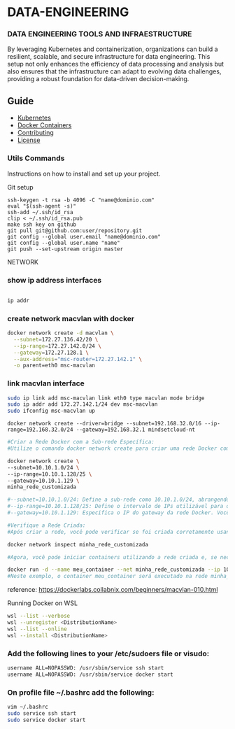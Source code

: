 # DATA-ENGINEERING
### DATA ENGINEERING TOOLS AND INFRAESTRUCTURE

By leveraging Kubernetes and containerization, organizations can build a resilient, scalable, and secure infrastructure for data engineering. This setup not only enhances the efficiency of data processing and analysis but also ensures that the infrastructure can adapt to evolving data challenges, providing a robust foundation for data-driven decision-making.

## Guide

- [Kubernetes](https://github.com/nathanmsc/DATA-ENGINEERING/blob/main/KUBERNETES/README.md)
- [Docker Containers](https://github.com/nathanmsc/DATA-ENGINEERING/tree/main/DOCKER)
- [Contributing](#contributing)
- [License](#license)

### Utils Commands

Instructions on how to install and set up your project.

Git setup
```
ssh-keygen -t rsa -b 4096 -C "name@dominio.com"
eval "$(ssh-agent -s)"
ssh-add ~/.ssh/id_rsa
clip < ~/.ssh/id_rsa.pub
make ssh key on github
git pull git@github.com:user/repository.git
git config --global user.email "name@dominio.com"
git config --global user.name "name"
git push --set-upstream origin master
```

NETWORK

### show ip address interfaces
```sh

ip addr

```
### create network macvlan with docker
```sh
docker network create -d macvlan \
  --subnet=172.27.136.42/20 \
  --ip-range=172.27.142.0/24 \
  --gateway=172.27.128.1 \
  --aux-address="msc-router=172.27.142.1" \
  -o parent=eth0 msc-macvlan

```
### link macvlan interface
```sh
sudo ip link add msc-macvlan link eth0 type macvlan mode bridge
sudo ip addr add 172.27.142.1/24 dev msc-macvlan
sudo ifconfig msc-macvlan up
```

```
docker network create --driver=bridge --subnet=192.168.32.0/16 --ip-range=192.168.32.0/24 --gateway=192.168.32.1 mindsetcloud-nt
```

```bash
#Criar a Rede Docker com a Sub-rede Específica:
#Utilize o comando docker network create para criar uma rede Docker com o intervalo de IPs desejado:

docker network create \
--subnet=10.10.1.0/24 \
--ip-range=10.10.1.128/25 \
--gateway=10.10.1.129 \
minha_rede_customizada

#--subnet=10.10.1.0/24: Define a sub-rede como 10.10.1.0/24, abrangendo todos os IPs de 10.10.1.1 a 10.10.1.254.
#--ip-range=10.10.1.128/25: Define o intervalo de IPs utilizável para os containers. Nesse caso, o intervalo vai de 10.10.1.128 até 10.10.1.254.
#--gateway=10.10.1.129: Especifica o IP do gateway da rede Docker. Você pode escolher qualquer IP dentro do intervalo, mas ele geralmente é o primeiro IP do intervalo definido.

#Verifique a Rede Criada:
#Após criar a rede, você pode verificar se foi criada corretamente usando o comando:

docker network inspect minha_rede_customizada

#Agora, você pode iniciar containers utilizando a rede criada e, se necessário, atribuir um IP específico dentro do intervalo:

docker run -d --name meu_container --net minha_rede_customizada --ip 10.10.1.130 <nome_da_imagem>
#Neste exemplo, o container meu_container será executado na rede minha_rede_customizada com o IP 10.10.1.130.
```
reference: https://dockerlabs.collabnix.com/beginners/macvlan-010.html

Running Docker on WSL

```bash
wsl --list --verbose
wsl --unregister <DistributionName>
wsl --list --online
wsl --install <DistributionName>
```

### Add the following lines to your /etc/sudoers file or visudo:
```sh
username ALL=NOPASSWD: /usr/sbin/service ssh start
username ALL=NOPASSWD: /usr/sbin/service docker start

```
### On profile file ~/.bashrc add the following:

```sh
vim ~/.bashrc
sudo service ssh start
sudo service docker start
```
